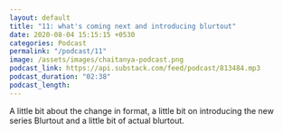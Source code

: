 ```yaml
---
layout: default
title: "11: what's coming next and introducing blurtout"
date: 2020-08-04 15:15:15 +0530
categories: Podcast
permalink: "/podcast/11"
image: /assets/images/chaitanya-podcast.png
podcast_link: https://api.substack.com/feed/podcast/813484.mp3
podcast_duration: "02:38"
podcast_length:
---
```

A little bit about the change in format, a little bit on introducing the new series Blurtout and a little bit of actual blurtout.